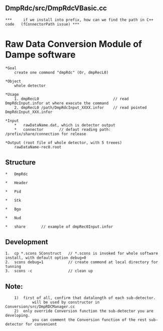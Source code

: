 
##  DmpRdc/src/DmpRdcVBasic.cc  ##
    ***     if we install into prefix, how can we find the path in C++ code   (fConnectorPath issue) ***

#   Raw Data Conversion  Module of Dampe software

    *Goal
        create one commond "dmpRdc" (Or, dmpRecL0)

    *Object
        whole detector

    *Usage
        1. dmpRecL0                                 // read DmpRdcInput.infor at where execute the command
        2. dmpRecL0 /path/DmpRdcInput_XXXX.infor    // read pointed DmpRdcInput_XXX.infor

    *Input
        *   rawDataName.dat, which is detector output
        *   connector       // defaut reading path: /prefix/share/connection for release

    *Output (root file of whole detector, with 5 treees)
        rawDataName-rec0.root

##  Structure

    *   DmpRdc

    *   Header

    *   Psd

    *   Stk

    *   Bgo

    *   Nud

    *   share       // example of dmpRec0Input.infor

##  Development

    1.  cp *.scons SConstruct   // *.scons is invoked for whole software install, with default option debug=0
    2.  scons debug=1           // create commond at local directory for tunning
    3.  scons -c                // clean up


##  Note:
        1)  first of all, confirm that datalongth of each sub-detector.
                will be used by constructor in Conversion/src/DmpRDCManager.cc
        2)  only override Conversion function the sub-detector you are developing.
                you can comment the Conversion function of the rest sub-detector for convenient



